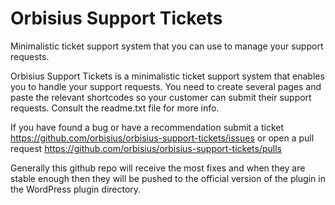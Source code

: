 # Orbisius Support Tickets
Minimalistic ticket support system that you can use to manage your support requests.

Orbisius Support Tickets is a minimalistic ticket support system that enables you to handle your support requests.
You need to create several pages and paste the relevant shortcodes so your customer can submit their support requests.
Consult the readme.txt file for more info.

If you have found a bug or have a recommendation submit a ticket https://github.com/orbisius/orbisius-support-tickets/issues or open a pull request https://github.com/orbisius/orbisius-support-tickets/pulls

Generally this github repo will receive the most fixes and when they are stable enough then they will be pushed to the official version of the plugin in the WordPress plugin directory.


